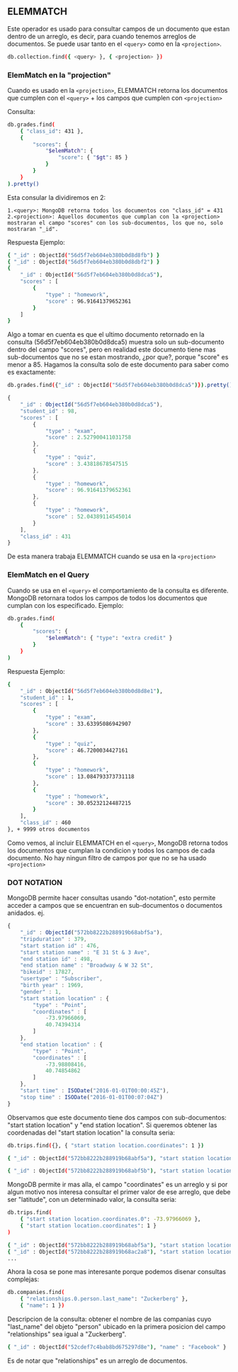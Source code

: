 ## ELEMMATCH

Este operador es usado para consultar campos de un documento que estan dentro de un arreglo, es decir, para cuando tenemos arreglos de documentos. Se puede usar tanto en el `<query>` como en la `<projection>`.
```bash
db.collection.find({ <query> }, { <projection> })
```

### ElemMatch en la "projection"

Cuando es usado en la `<projection>`, ELEMMATCH retorna los documentos que cumplen con el `<query>` + los campos que cumplen con `<projection>`

Consulta:
```bash
db.grades.find(
	{ "class_id": 431 },
	{
		"scores": {
			"$elemMatch": {
				"score": { "$gt": 85 }
			}
		}
	}
).pretty()
```
Esta consular la dividiremos en 2:

	1.<query>: MongoDB retorna todos los documentos con "class_id" = 431
	2.<projection>: Aquellos documentos que cumplan con la <projection> mostraran el campo "scores" con los sub-documentos, los que no, solo mostraran "_id".

Respuesta Ejemplo:
```bash
{ "_id" : ObjectId("56d5f7eb604eb380b0d8d8fb") }
{ "_id" : ObjectId("56d5f7eb604eb380b0d8dbf2") }
{
	"_id" : ObjectId("56d5f7eb604eb380b0d8dca5"),
	"scores" : [
		{
			"type" : "homework",
			"score" : 96.91641379652361
		}
	]
}
```
Algo a tomar en cuenta es que el ultimo documento retornado en la consulta (56d5f7eb604eb380b0d8dca5) muestra solo un sub-documento dentro del campo "scores", pero en realidad este documento tiene mas sub-documentos que no se estan mostrando, ¿por que?, porque "score" es menor a 85. Hagamos la consulta solo de este documento para saber como es exactamente:
```bash
db.grades.find({"_id" : ObjectId("56d5f7eb604eb380b0d8dca5")}).pretty()
```

```js
{
	"_id" : ObjectId("56d5f7eb604eb380b0d8dca5"),
	"student_id" : 98,
	"scores" : [
		{
			"type" : "exam",
			"score" : 2.527900411031758
		},
		{
			"type" : "quiz",
			"score" : 3.43818678547515
		},
		{
			"type" : "homework",
			"score" : 96.91641379652361
		},
		{
			"type" : "homework",
			"score" : 52.04389114545014
		}
	],
	"class_id" : 431
}
```
De esta manera trabaja ELEMMATCH cuando se usa en la `<projection>`

### ElemMatch en el Query

Cuando se usa en el `<query>` el comportamiento de la consulta es diferente. MongoDB retornara todos los campos de todos los documentos que cumplan con los especificado.
Ejemplo:

```bash
db.grades.find(
	{
		"scores": {
			"$elemMatch": { "type": "extra credit" }
		}
	}
)
```

Respuesta Ejemplo:
```bash
{
	"_id" : ObjectId("56d5f7eb604eb380b0d8d8e1"),
	"student_id" : 1,
	"scores" : [
		{
			"type" : "exam",
			"score" : 33.63395086942907
		},
		{
			"type" : "quiz",
			"score" : 46.7200034427161
		},
		{
			"type" : "homework",
			"score" : 13.084793373731118
		},
		{
			"type" : "homework",
			"score" : 30.05232124487215
		}
	],
	"class_id" : 460
}, + 9999 otros documentos
```
Como vemos, al incluir ELEMMATCH en el `<query>`, MongoDB retorna todos los documentos que cumplan la condicion y todos los campos de cada documento. No hay ningun filtro de campos por que no se ha usado `<projection>`

### DOT NOTATION

MongoDB permite hacer consultas usando "dot-notation", esto permite acceder a campos que se encuentran en sub-documentos o documentos anidados.
ej.

```js
{
	"_id" : ObjectId("572bb8222b288919b68abf5a"),
	"tripduration" : 379,
	"start station id" : 476,
	"start station name" : "E 31 St & 3 Ave",
	"end station id" : 498,
	"end station name" : "Broadway & W 32 St",
	"bikeid" : 17827,
	"usertype" : "Subscriber",
	"birth year" : 1969,
	"gender" : 1,
	"start station location" : {
		"type" : "Point",
		"coordinates" : [
			-73.97966069,
			40.74394314
		]
	},
	"end station location" : {
		"type" : "Point",
		"coordinates" : [
			-73.98808416,
			40.74854862
		]
	},
	"start time" : ISODate("2016-01-01T00:00:45Z"),
	"stop time" : ISODate("2016-01-01T00:07:04Z")
}
```
Observamos que este documento tiene dos campos con sub-documentos: "start station location" y "end station location". Si queremos obtener las coordenadas del "start station location" la consulta seria:
```bash
db.trips.find({}, { "start station location.coordinates": 1 })
```

```bash
{ "_id" : ObjectId("572bb8222b288919b68abf5a"), "start station location" : { "coordinates" : [ -73.97966069, 40.74394314 ] } }

{ "_id" : ObjectId("572bb8222b288919b68abf5b"), "start station location" : { "coordinates" : [ -73.99973337, 40.71910537 ] } }
```

MongoDB permite ir mas alla, el campo "coordinates" es un arreglo y si por algun motivo nos interesa consultar el primer valor de ese arreglo, que debe ser "latitude", con un determinado valor, la consulta seria:
```bash
db.trips.find(
	{ "start station location.coordinates.0": -73.97966069 },
	{ "start station location.coordinates": 1 }
)
```

```bash
{ "_id" : ObjectId("572bb8222b288919b68abf5a"), "start station location" : { "coordinates" : [ -73.97966069, 40.74394314 ] } }
{ "_id" : ObjectId("572bb8222b288919b68ac2a8"), "start station location" : { "coordinates" : [ -73.97966069, 40.74394314 ] } }
...
```

Ahora la cosa se pone mas interesante porque podemos disenar consultas complejas:
```bash
db.companies.find(
	{ "relationships.0.person.last_name": "Zuckerberg" },
	{ "name": 1 })
```

Descripcion de la consulta: obtener el nombre de las companias cuyo "last_name" del objeto "person" ubicado en la primera posicion del campo "relationships" sea igual a "Zuckerberg".

```bash
{ "_id" : ObjectId("52cdef7c4bab8bd675297d8e"), "name" : "Facebook" }
```

Es de notar que "relationships" es un arreglo de documentos.
